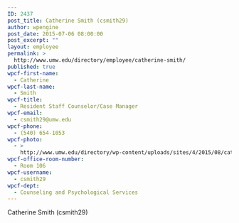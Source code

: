 ```yaml
---
ID: 2437
post_title: Catherine Smith (csmith29)
author: wpengine
post_date: 2015-07-06 08:00:00
post_excerpt: ""
layout: employee
permalink: >
  http://www.umw.edu/directory/employee/catherine-smith/
published: true
wpcf-first-name:
  - Catherine
wpcf-last-name:
  - Smith
wpcf-title:
  - Resident Staff Counselor/Case Manager
wpcf-email:
  - csmith29@umw.edu
wpcf-phone:
  - (540) 654-1053
wpcf-photo:
  - >
    http://www.umw.edu/directory/wp-content/uploads/sites/4/2015/08/catherine-smith.jpg
wpcf-office-room-number:
  - Room 106
wpcf-username:
  - csmith29
wpcf-dept:
  - Counseling and Psychological Services
---
```

Catherine Smith (csmith29)